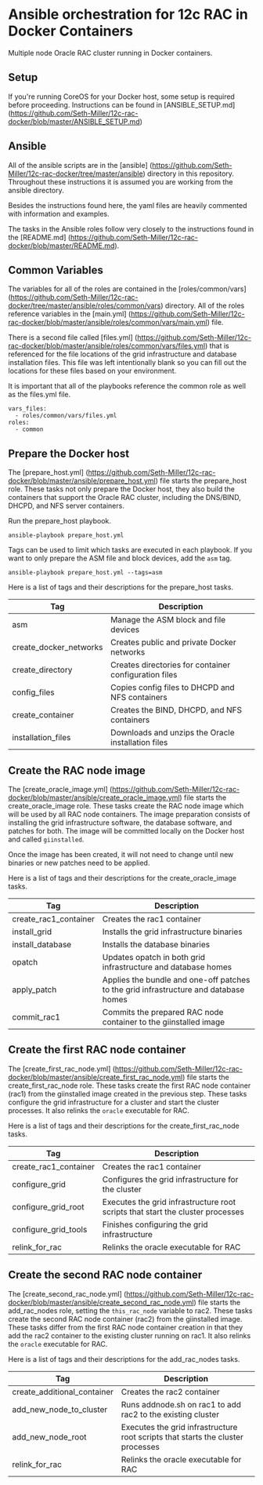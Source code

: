 # Ansible orchestration for 12c RAC in Docker Containers
Multiple node Oracle RAC cluster running in Docker containers.


## Setup
If you're running CoreOS for your Docker host, some setup is required before proceeding. Instructions can be found in [ANSIBLE_SETUP.md] (https://github.com/Seth-Miller/12c-rac-docker/blob/master/ANSIBLE_SETUP.md)


## Ansible
All of the ansible scripts are in the [ansible] (https://github.com/Seth-Miller/12c-rac-docker/tree/master/ansible) directory in this repository. Throughout these instructions it is assumed you are working from the ansible directory.

Besides the instructions found here, the yaml files are heavily commented with information and examples.

The tasks in the Ansible roles follow very closely to the instructions found in the [README.md] (https://github.com/Seth-Miller/12c-rac-docker/blob/master/README.md).


## Common Variables
The variables for all of the roles are contained in the [roles/common/vars] (https://github.com/Seth-Miller/12c-rac-docker/tree/master/ansible/roles/common/vars) directory. All of the roles reference variables in the [main.yml] (https://github.com/Seth-Miller/12c-rac-docker/blob/master/ansible/roles/common/vars/main.yml) file.

There is a second file called [files.yml] (https://github.com/Seth-Miller/12c-rac-docker/blob/master/ansible/roles/common/vars/files.yml) that is referenced for the file locations of the grid infrastructure and database installation files. This file was left intentionally blank so you can fill out the locations for these files based on your environment.

It is important that all of the playbooks reference the common role as well as the files.yml file.
```
vars_files:
  - roles/common/vars/files.yml
roles:
  - common
```


## Prepare the Docker host
The [prepare_host.yml] (https://github.com/Seth-Miller/12c-rac-docker/blob/master/ansible/prepare_host.yml) file starts the prepare_host role. These tasks not only prepare the Docker host, they also build the containers that support the Oracle RAC cluster, including the DNS/BIND, DHCPD, and NFS server containers.

Run the prepare_host playbook.
```
ansible-playbook prepare_host.yml
```

Tags can be used to limit which tasks are executed in each playbook. If you want to only prepare the ASM file and block devices, add the `asm` tag.
```
ansible-playbook prepare_host.yml --tags=asm
```

Here is a list of tags and their descriptions for the prepare_host tasks.

Tag           | Description
------------- | --------------------------------------
asm | Manage the ASM block and file devices
create_docker_networks | Creates public and private Docker networks
create_directory | Creates directories for container configuration files
config_files | Copies config files to DHCPD and NFS containers
create_container | Creates the BIND, DHCPD, and NFS containers
installation_files | Downloads and unzips the Oracle installation files


## Create the RAC node image
The [create_oracle_image.yml] (https://github.com/Seth-Miller/12c-rac-docker/blob/master/ansible/create_oracle_image.yml) file starts the create_oracle_image role. These tasks create the RAC node image which will be used by all RAC node containers. The image preparation consists of installing the grid infrastructure software, the database software, and patches for both. The image will be committed locally on the Docker host and called `giinstalled`.

Once the image has been created, it will not need to change until new binaries or new patches need to be applied.

Here is a list of tags and their descriptions for the create_oracle_image tasks.

Tag           | Description
------------- | --------------------------------------
create_rac1_container | Creates the rac1 container
install_grid | Installs the grid infrastructure binaries
install_database | Installs the database binaries
opatch | Updates opatch in both grid infrastructure and database homes
apply_patch | Applies the bundle and one-off patches to the grid infrastructure and database homes
commit_rac1 | Commits the prepared RAC node container to the giinstalled image


## Create the first RAC node container
The [create_first_rac_node.yml] (https://github.com/Seth-Miller/12c-rac-docker/blob/master/ansible/create_first_rac_node.yml) file starts the create_first_rac_node role. These tasks create the first RAC node container (rac1) from the giinstalled image created in the previous step. These tasks configure the grid infrastructure for a cluster and start the cluster processes. It also relinks the `oracle` executable for RAC.

Here is a list of tags and their descriptions for the create_first_rac_node tasks.

Tag           | Description
------------- | --------------------------------------
create_rac1_container | Creates the rac1 container
configure_grid | Configures the grid infrastructure for the cluster
configure_grid_root | Executes the grid infrastructure root scripts that start the cluster processes
configure_grid_tools | Finishes configuring the grid infrastructure
relink_for_rac | Relinks the oracle executable for RAC


## Create the second RAC node container
The [create_second_rac_node.yml] (https://github.com/Seth-Miller/12c-rac-docker/blob/master/ansible/create_second_rac_node.yml) file starts the add_rac_nodes role, setting the `this_rac_node` variable to rac2. These tasks create the second RAC node container (rac2) from the giinstalled image. These tasks differ from the first RAC node container creation in that they add the rac2 container to the existing cluster running on rac1. It also relinks the `oracle` executable for RAC.

Here is a list of tags and their descriptions for the add_rac_nodes tasks.

Tag           | Description
------------- | --------------------------------------
create_additional_container | Creates the rac2 container
add_new_node_to_cluster | Runs addnode.sh on rac1 to add rac2 to the existing cluster
add_new_node_root | Executes the grid infrastructure root scripts that starts the cluster processes
relink_for_rac | Relinks the oracle executable for RAC


